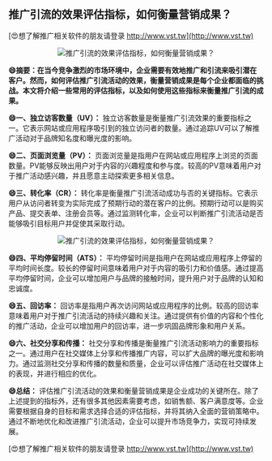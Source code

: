 ## **推广引流的效果评估指标，如何衡量营销成果？**

[😍想了解推广相关软件的朋友请登录 http://www.vst.tw](http://www.vst.tw)

 <center><img src="https://vst.tw/MP4/tuiguang/png/5.png" alt="推广引流的效果评估指标，如何衡量营销成果？"></center>

**😄摘要：在当今竞争激烈的市场环境中，企业需要有效地推广和引流来吸引潜在客户。然而，如何评估推广引流活动的效果，衡量营销成果是每个企业都面临的挑战。本文将介绍一些常用的评估指标，以及如何使用这些指标来衡量推广引流的成果。**

**😄一、独立访客数量（UV）：**
独立访客数量是衡量推广引流效果的重要指标之一。它表示网站或应用程序吸引到的独立访问者的数量。通过追踪UV可以了解推广活动对于品牌知名度和曝光度的影响。

**😄二、页面浏览量（PV）：**
页面浏览量是指用户在网站或应用程序上浏览的页面数量。PV能够反映出用户对于内容的兴趣程度和参与度。较高的PV意味着用户对于推广活动感兴趣，并且愿意主动探索更多相关信息。

**😄三、转化率（CR）：**
转化率是衡量推广引流活动成功与否的关键指标。它表示用户从访问者转变为实际完成了预期行动的潜在客户的比例。预期行动可以是购买产品、提交表单、注册会员等。通过监测转化率，企业可以判断推广引流活动是否能够吸引目标用户并促使其采取行动。

 <center><img src="https://vst.tw/MP4/tuiguang/png/1.png" alt="推广引流的效果评估指标，如何衡量营销成果？"></center>

**😄四、平均停留时间（ATS）：**
平均停留时间是指用户在网站或应用程序上停留的平均时间长度。较长的停留时间意味着用户对于内容的吸引力和价值感。通过提高平均停留时间，企业可以增加用户与品牌的接触时间，提升用户对于品牌的认知和忠诚度。

**😄五、回访率：**
回访率是指用户再次访问网站或应用程序的比例。较高的回访率意味着用户对于推广引流活动的持续兴趣和关注。通过提供有价值的内容和个性化的推广活动，企业可以增加用户的回访率，进一步巩固品牌形象和用户关系。

**😄六、社交分享和传播：**
社交分享和传播是衡量推广引流活动影响力的重要指标之一。通过用户在社交媒体上分享和传播推广内容，可以扩大品牌的曝光度和影响力。通过监测社交分享和传播的数量和质量，企业可以评估推广活动在社交媒体上的表现，并进行相应的优化。

**😄总结：**
评估推广引流活动的效果和衡量营销成果是企业成功的关键所在。除了上述提到的指标外，还有很多其他因素需要考虑，如销售额、客户满意度等。企业需要根据自身的目标和需求选择合适的评估指标，并将其纳入全面的营销策略中。通过不断地优化和改进推广引流活动，企业可以提升市场竞争力，实现可持续发展。

[😍想了解推广相关软件的朋友请登录 http://www.vst.tw](http://www.vst.tw)



